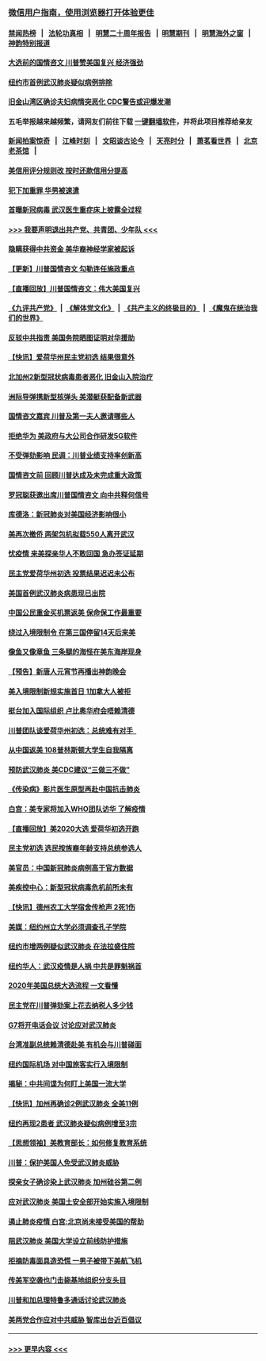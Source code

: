 ### [微信用户指南，使用浏览器打开体验更佳](https://github.com/gfw-breaker/banned-news1/blob/master/indexes/wechat-guide.md?t=0)
#### [禁闻热榜](热点新闻.md?t=0)  &nbsp;&nbsp;|&nbsp;&nbsp; [法轮功真相](https://github.com/gfw-breaker/truth/blob/master/README.md?t=0) &nbsp;&nbsp;|&nbsp;&nbsp; [明慧二十周年报告](https://github.com/gfw-breaker/mh-reports/blob/master/README.md?t=0) &nbsp;&nbsp;|&nbsp;&nbsp;[明慧期刊](https://github.com/gfw-breaker/mh-qikan) &nbsp;&nbsp;|&nbsp;&nbsp; [明慧海外之窗](https://github.com/gfw-breaker/mh-news/blob/master/README.md?t=0) &nbsp;&nbsp;|&nbsp;&nbsp; [神韵特别报道](https://github.com/gfw-breaker/mh-news/blob/master/shenyun.md?t=0)
#### [大选前的国情咨文 川普赞美国复兴 经济强劲](../pages/nsc412/n11845526.md?t=02052001) 
#### [纽约市首例武汉肺炎疑似病例排除](../pages/nsc412/n11844989.md?t=02052001) 
#### [旧金山湾区确诊夫妇病情突恶化 CDC警告或迎爆发潮](../pages/nsc412/n11845730.md?t=02052001) 
#### 五毛举报越来越频繁，请网友们前往下载 [一键翻墙软件](https://github.com/gfw-breaker/ssr-accounts)，并将此项目推荐给亲友
#### [新闻拍案惊奇](https://github.com/gfw-breaker/banned-news1/blob/master/pages/link4.md) &nbsp;&nbsp;|&nbsp;&nbsp; [江峰时刻](https://github.com/gfw-breaker/banned-news1/blob/master/pages/link4.md) &nbsp;&nbsp;|&nbsp;&nbsp; [文昭谈古论今](https://github.com/gfw-breaker/banned-news1/blob/master/pages/link4.md) &nbsp;&nbsp;|&nbsp;&nbsp; [天亮时分](https://github.com/gfw-breaker/banned-news1/blob/master/pages/link4.md) &nbsp;&nbsp;|&nbsp;&nbsp; [萧茗看世界](https://github.com/gfw-breaker/banned-news1/blob/master/pages/link4.md) &nbsp;&nbsp;|&nbsp;&nbsp; [北京老茶馆](https://github.com/gfw-breaker/banned-news1/blob/master/pages/link4.md) &nbsp;&nbsp;|&nbsp;&nbsp; 
#### [美信用评分规则改  按时还款信用分提高](../pages/nsc412/n11845488.md?t=02052001) 
#### [犯下加重罪 华男被速遣](../pages/nsc412/n11845476.md?t=02052001) 
#### [首曝新冠病毒 武汉医生重症床上披露全过程](../pages/nsc412/n11845150.md?t=02052001) 
#### [>>> 我要声明退出共产党、共青团、少年队 <<<](https://github.com/begood0513/goodnews/blob/master/quit/letter.md) 
#### [隐瞒获得中共资金 美华裔神经学家被起诉](../pages/nsc412/n11844879.md?t=02052001) 
#### [【更新】川普国情咨文 勾勒连任施政重点](../pages/nsc412/n11845223.md?t=02052001) 
#### [【直播回放】川普国情咨文：伟大美国复兴](../pages/nsc412/n11842079.md?t=02052001) 
#### [《九评共产党》](https://github.com/begood0513/9ping.md/blob/master/README.md) &nbsp;|&nbsp; [《解体党文化》](../../../../jtdwh.md/blob/master/README.md)  &nbsp;|&nbsp; [《共产主义的终极目的》](../../../../gczydzjmd.md/blob/master/README.md) &nbsp;|&nbsp; [《魔鬼在统治我们的世界》](../../../../mgztzwmdsj.md/blob/master/README.md) 
#### [反驳中共指责 美国务院晒图证明对华援助](../pages/nsc412/n11844859.md?t=02052001) 
#### [【快讯】爱荷华州民主党初选 结果很意外](../pages/nsc412/n11844878.md?t=02052001) 
#### [北加州2新型冠状病毒患者恶化 旧金山入院治疗](../pages/nsc412/n11844842.md?t=02052001) 
#### [洲际导弹携新型核弹头 美潜艇获配备新武器](../pages/nsc412/n11844680.md?t=02052001) 
#### [国情咨文嘉宾 川普及第一夫人邀请哪些人](../pages/nsc412/n11844712.md?t=02052001) 
#### [拒绝华为 美政府与大公司合作研发5G软件](../pages/nsc412/n11844625.md?t=02052001) 
#### [不受弹劾影响 民调：川普业绩支持率创新高](../pages/nsc412/n11844622.md?t=02052001) 
#### [国情咨文前 回顾川普达成及未完成重大政策](../pages/nsc412/n11844581.md?t=02052001) 
#### [罗冠聪获邀出席川普国情咨文 向中共释何信号](../pages/nsc412/n11844355.md?t=02052001) 
#### [库德洛：新冠肺炎对美国经济影响很小](../pages/nsc412/n11844418.md?t=02052001) 
#### [美再次撤侨 两架包机拟载550人离开武汉](../pages/nsc412/n11844407.md?t=02052001) 
#### [忧疫情 来美探亲华人不敢回国 急办签证延期](../pages/nsc412/n11843344.md?t=02052001) 
#### [民主党爱荷华州初选 投票结果迟迟未公布](../pages/nsc412/n11844207.md?t=02052001) 
#### [美国首例武汉肺炎病患现已出院](../pages/nsc412/n11842740.md?t=02052001) 
#### [中国公民重金买机票返美 保命保工作最重要](../pages/nsc412/n11843282.md?t=02052001) 
#### [绕过入境限制令  在第三国停留14天后来美](../pages/nsc412/n11843341.md?t=02052001) 
#### [像鱼又像章鱼 三条腿的海怪在美东海岸现身](../pages/nsc412/n11843092.md?t=02052001) 
#### [【预告】新唐人元宵节再播出神韵晚会](../pages/nsc412/n11843192.md?t=02052001) 
#### [美入境限制新规实施首日 1加拿大人被拒](../pages/nsc412/n11843058.md?t=02052001) 
#### [挺台加入国际组织 卢比奥华府会唔赖清德](../pages/nsc412/n11843023.md?t=02052001) 
#### [川普团队谈爱荷华州初选：总统难有对手  ](../pages/nsc412/n11842867.md?t=02052001) 
#### [从中国返美 108普林斯顿大学生自我隔离](../pages/nsc412/n11842714.md?t=02052001) 
#### [预防武汉肺炎 美CDC建议“三做三不做”](../pages/nsc412/n11842700.md?t=02052001) 
#### [《传染病》影片医生原型再赴中国抗击肺炎](../pages/nsc412/n11842626.md?t=02052001) 
#### [白宫：美专家将加入WHO团队访华 了解疫情](../pages/nsc412/n11842198.md?t=02052001) 
#### [【直播回放】美2020大选 爱荷华初选开跑](../pages/nsc412/n11841820.md?t=02052001) 
#### [民主党初选 选民按族裔年龄支持总统参选人](../pages/nsc412/n11842239.md?t=02052001) 
#### [美官员：中国新冠肺炎病例高于官方数据](../pages/nsc412/n11842452.md?t=02052001) 
#### [美疾控中心：新型冠状病毒危机前所未有](../pages/nsc412/n11842406.md?t=02052001) 
#### [【快讯】德州农工大学宿舍传枪声 2死1伤](../pages/nsc412/n11842279.md?t=02052001) 
#### [美媒：纽约州立大学必须调查孔子学院](../pages/nsc412/n11840637.md?t=02052001) 
#### [纽约市增两例疑似武汉肺炎 在法拉盛住院](../pages/nsc412/n11840625.md?t=02052001) 
#### [纽约华人：武汉疫情是人祸 中共是罪魁祸首](../pages/nsc412/n11840631.md?t=02052001) 
#### [2020年美国总统大选流程 一文看懂](../pages/nsc412/n11842056.md?t=02052001) 
#### [民主党在川普弹劾案上花去纳税人多少钱](../pages/nsc412/n11841941.md?t=02052001) 
#### [G7将开电话会议 讨论应对武汉肺炎](../pages/nsc412/n11841658.md?t=02052001) 
#### [台湾准副总统赖清德赴美 有机会与川普碰面](../pages/nsc412/n11841332.md?t=02052001) 
#### [纽约国际机场  对中国旅客实行入境限制](../pages/nsc412/n11840619.md?t=02052001) 
#### [揭秘：中共间谍为何盯上美国一流大学](../pages/nsc412/n11840270.md?t=02052001) 
#### [【快讯】加州再确诊2例武汉肺炎 全美11例](../pages/nsc412/n11840339.md?t=02052001) 
#### [纽约再现2患者 武汉肺炎疑似病例增至3宗](../pages/nsc412/n11840010.md?t=02052001) 
#### [【思想领袖】美教育部长：如何修复教育系统](../pages/nsc412/n11690865.md?t=02052001) 
#### [川普：保护美国人免受武汉肺炎威胁](../pages/nsc412/n11839718.md?t=02052001) 
#### [探亲女子确诊染上武汉肺炎 加州硅谷第二例](../pages/nsc412/n11839784.md?t=02052001) 
#### [应对武汉肺炎 美国土安全部开始实施入境限制](../pages/nsc412/n11839729.md?t=02052001) 
#### [遏止肺炎疫情 白宫:北京尚未接受美国的帮助](../pages/nsc412/n11839660.md?t=02052001) 
#### [阻武汉肺炎 美国大学设立前线防护措施](../pages/nsc412/n11839479.md?t=02052001) 
#### [拒摘防毒面具造恐慌 一男子被带下美航飞机](../pages/nsc412/n11839455.md?t=02052001) 
#### [传美军空袭也门击毙基地组织分支头目](../pages/nsc412/n11839210.md?t=02052001) 
#### [川普和加总理特鲁多通话讨论武汉肺炎](../pages/nsc412/n11839128.md?t=02052001) 
#### [美两党合作应对中共威胁 智库出台近百倡议](../pages/nsc412/n11838437.md?t=02052001) 

----
#### [ >>> 更早内容 <<< ](../indexes/nsc412-earlier.md)
